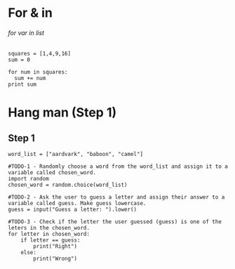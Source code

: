 # For & in

###### for var in list

    squares = [1,4,9,16]
    sum = 0

    for num in squares:
      sum += num
    print sum


# Hang man (Step 1)

## Step 1 

    word_list = ["aardvark", "baboon", "camel"]

    #TODO-1 - Randomly choose a word from the word_list and assign it to a variable called chosen_word.
    import random
    chosen_word = random.choice(word_list)

    #TODO-2 - Ask the user to guess a letter and assign their answer to a variable called guess. Make guess lowercase.
    guess = input("Guess a letter: ").lower()

    #TODO-3 - Check if the letter the user guessed (guess) is one of the leters in the chosen_word.
    for letter in chosen_word:
        if letter == guess:
            print("Right")
        else:
            print("Wrong")
